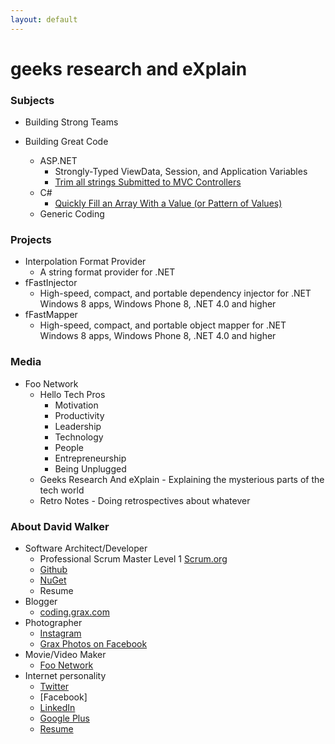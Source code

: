 ```yaml
---
layout: default
---
```

# geeks research and eXplain

### Subjects

* Building Strong Teams

* Building Great Code
  * ASP.NET
    * Strongly-Typed ViewData, Session, and Application Variables
    * [Trim all strings Submitted to MVC Controllers](/2015/03/trimming-all-strings-submitted-to-aspnet)
  * C#
    * [Quickly Fill an Array With a Value (or Pattern of Values)](/2014/04/better-array-fill-function)
  * Generic Coding

### Projects

* Interpolation Format Provider 
  * A string format provider for .NET
* fFastInjector
  * High-speed, compact, and portable dependency injector for .NET Windows 8 apps, Windows Phone 8, .NET 4.0 and higher
* fFastMapper
  * High-speed, compact, and portable object mapper for .NET Windows 8 apps, Windows Phone 8, .NET 4.0 and higher

### Media

* Foo Network
  * Hello Tech Pros
    * Motivation
    * Productivity
    * Leadership
    * Technology
    * People
    * Entrepreneurship
    * Being Unplugged
  * Geeks Research And eXplain - Explaining the mysterious parts of the tech world
  * Retro Notes - Doing retrospectives about whatever

### About David Walker

* Software Architect/Developer
  * Professional Scrum Master Level 1 [Scrum.org](http://www.scrum.org/)
  * [Github](http://github.com/Grax32)
  * [NuGet](https://www.nuget.org/profiles/Grax)
  * Resume
* Blogger
  * [coding.grax.com](http://coding.grax.com/)
* Photographer
  * [Instagram](https://www.instagram.com/grax32/)
  * [Grax Photos on Facebook](https://www.facebook.com/Grax-Photo-516272355223679/)
* Movie/Video Maker
  * [Foo Network](http://foo.network/)
* Internet personality
  * [Twitter](https://twitter.com/grax)
  * [Facebook]
  * [LinkedIn](https://www.linkedin.com/in/davidalanwalker)
  * [Google Plus](https://plus.google.com/u/0/+FooNetwork/videos)
  * [Resume](/)
